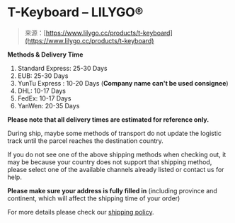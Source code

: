<!--yml
category: 未分类
date: 2024-05-27 14:49:39
-->

# T-Keyboard – LILYGO®

> 来源：[https://www.lilygo.cc/products/t-keyboard](https://www.lilygo.cc/products/t-keyboard)

**Methods & Delivery Time**

1.  Standard Express: 25-30 Days
2.  EUB: 25-30 Days
3.  YunTu Express : 10-20 Days
    (**Company name can't be used consignee**)
4.  DHL: 10-17 Days
5.  FedEx: 10-17 Days
6.  YanWen: 20-35 Days

**Please note that all delivery times are estimated for reference only.**

During ship, maybe some methods of transport do not update the logistic track until the parcel reaches the destination country.

If you do not see one of the above shipping methods when checking out, it may be because your country does not support that shipping method, please select one of the available channels already listed or contact us for help.

**Please make sure your address is fully filled in** (including province and continent, which will affect the shipping time of your order)

For more details please check our [shipping policy](/pages/copy-of-shipping-delivery-1 "Shipping & Delivery").